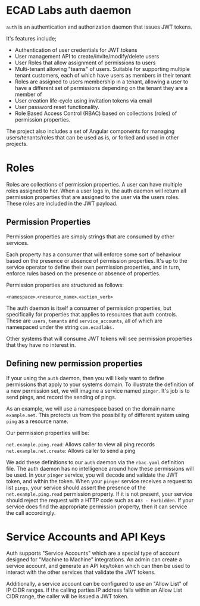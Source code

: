 # ECAD Labs auth daemon

`auth` is an authentication and authorization daemon that issues JWT tokens.

It's features include;

* Authentication of user credentials for JWT tokens
* User management API to create/invite/modify/delete users
* User Roles that allow assignment of permissions to users 
* Multi-tenant allowing "teams" of users. Suitable for supporting multiple
    tenant customers, each of which have users as members in their tenant
* Roles are assigned to users membership in a tenant, allowing a user to have
    a different set of permissions depending on the tenant they are a member
    of
* User creation life-cycle using invitation tokens via email
* User password reset functionality.
* Role Based Access Control (RBAC) based on collections (roles) of permission
    properties.

The project also includes a set of Angular components for managing
users/tenants/roles that can be used as is, or forked and used in other
projects. 

# Roles 

Roles are collections of permission properties. A user can have multiple roles
assigned to her. When a user logs in, the auth daemon will return all
permission properties that are assigned to the user via the users roles. These
roles are included in the JWT payload. 

## Permission Properties

Permission properties are simply strings that are consumed by other services.

Each property has a consumer that will enforce some sort of behaviour based on
the presence or absence of permission properties. It's up to the service
operator to define their own permission properties, and in turn, enforce rules
based on the presence or absence of properties.

Permission properties are structured as follows:

`<namespace>`.`<resource_name>`.`<action_verb>`

The auth daemon is itself a consumer of permission properties, but specifically
for properties that applies to resources that auth controls. These are
`users`, `tenants` and `service_accounts`, all of which are namespaced under
the string `com.ecadlabs.`

Other systems that will consume JWT tokens will see permission properties that
they have no interest in.

## Defining new permission properties

If your using the `auth` daemon, then you will likely want to define
permissions that apply to your systems domain. To illustrate the definition of
a new permission set, we will imagine a service named `pinger`. It's job is to
send pings, and record the sending of pings. 

As an example, we will use a namespace based on the domain name `example.net`.
This protects us from the possibility of different system using `ping` as a
resource name.

Our permission properties will be:

`net.example.ping.read`: Allows caller to view all ping records
`net.example.net.create`: Allows caller to send a ping

We add these definitions to our `auth` daemon via the `rbac.yaml` definition
file. The auth daemon has no intelligence around how these permissions will be
used. In your `pinger` service, you will decode and validate the JWT token, and
within the token. When your `pinger` service receives a request to list
`pings`, your service should assert the presence of the `net.example.ping.read`
permission property. If it is not present, your service should reject the
request with a HTTP code such as `403 - Forbidden`. If your service does find
the appropriate permission property, then it can service the call accordingly.

# Service Accounts and API Keys

Auth supports "Service Accounts" which are a special type of account designed
for "Machine to Machine" integrations. An admin can create a service account,
and generate an API key/token which can then be used to interact with the
other services that validate the JWT tokens. 

Additionally, a service account can be configured to use an "Allow List" of IP
CIDR ranges. If the calling parties IP address falls within an Allow List CIDR
range, the caller will be issued a JWT token.

